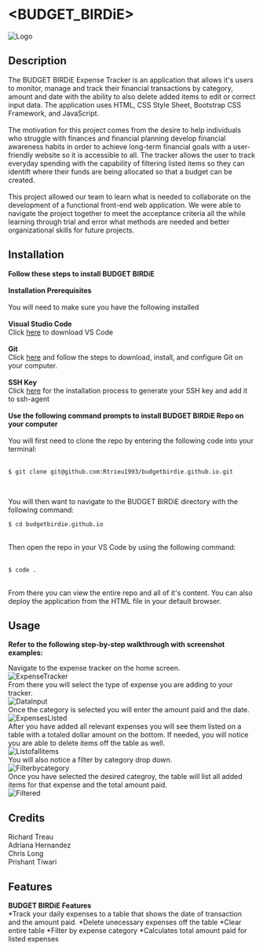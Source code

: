 # <BUDGET_BIRDiE>
![Logo](assets/css/images/Logo.png)
## Description

The BUDGET BIRDiE Expense Tracker is an application that allows it's users to monitor, manage and track their financial transactions by category, amount and date with the ability to also delete added items to edit or correct input data. 
The application uses HTML, CSS Style Sheet, Bootstrap CSS Framework, and JavaScript. <br />
<br />
The motivation for this project comes from the desire to help individuals who struggle with finances and financial planning develop financial awareness habits in order to achieve long-term financial goals with a user-friendly website so it is accessible to all.
The tracker allows the user to track everyday spending with the capability of filtering listed items so they can identift where their funds are being allocated so that a budget can be created. <br />
<br />
This project allowed our team to learn what is needed to collaborate on the development of a functional front-end web application. We were able to navigate the project together to meet the acceptance criteria all the while learning through trial and error what methods are needed and better organizational skills for future projects.

## Installation

**Follow these steps to install BUDGET BIRDiE** <br />
<br />
**Installation Prerequisites** <br />
<br />
You will need to make sure you have the following installed <br />
<br />
**Visual Studio Code** <br />
Click [here](https://code.visualstudio.com/download) to download VS Code <br />
<br />
**Git** <br />
Click [here](https://docs.github.com/en/get-started/getting-started-with-git/set-up-git) and follow the steps to download, install, and configure Git on your computer. <br />
<br />
**SSH Key** <br />
Click [here](https://docs.github.com/en/authentication/connecting-to-github-with-ssh/generating-a-new-ssh-key-and-adding-it-to-the-ssh-agent) for the installation process to generate your SSH key and add it to ssh-agent <br />
<br />
**Use the following command prompts to install BUDGET BIRDiE Repo on your computer**<br />
<br />
You will first need to clone the repo by entering the following code into your terminal: <br />
<br />

```
$ git clone git@github.com:Rtrieu1993/budgetbirdie.github.io.git
```

<br />

You will then want to navigate to the BUDGET BIRDiE directory with the following command:<br />

```
$ cd budgetbirdie.github.io
```

<br />
Then open the repo in your VS Code by using the following command:<br />
<br />

```
$ code .
```

<br />
From there you can view the entire repo and all of it's content. You can also deploy the application from the HTML file in your default browser. <br />


## Usage

**Refer to the following step-by-step walkthrough with screenshot examples:**

Navigate to the expense tracker on the home screen.
<br />
![ExpenseTracker](assets/css/images/TrackerScreenShot1.png)
<br />
From there you will select the type of expense you are adding to your tracker.
<br />
![DataInput](assets/css/images/CategoryDropdownScreenshot.png)
<br />
Once the category is selected you will enter the amount paid and the date. 
<br />
![ExpensesListed](assets/css/images/ExpenseListedScreenshot.png)
<br />
After you have added all relevant expenses you will see them listed on a table with a totaled dollar amount on the bottom. If needed, you will notice you are able to delete items off the table as well. 
<br />
![Listofallitems](assets/css/images/ListofExpensesScreenshot.png)
<br />
You will also notice a filter by category drop down.
<br />
![Filterbycategory](assets/css/images/FilterCategoryScreenshot.png)
<br />
Once you have selected the desired categroy, the table will list all added items for that expense and the total amount paid.
<br />
![Filtered](assets/css/images/ExOfFilteredCategory.png)




## Credits

Richard Treau <br />
Adriana Hernandez <br />
Chris Long <br />
Prishant Tiwari 

## Features

**BUDGET BIRDiE Features**
<br />
*Track your daily expenses to a table that shows the date of transaction and the amount paid.
*Delete unecessary expenses off the table
*Clear entire table
*Filter by expense category
*Calculates total amount paid for listed expenses